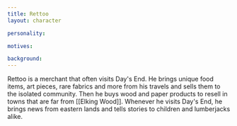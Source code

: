 ```yaml
---
title: Rettoo
layout: character

personality:

motives:

background:
---
```


Rettoo is a merchant that often visits Day's End. He brings unique food items, art pieces, rare fabrics and more from his travels and sells them to the isolated community. Then he buys wood and paper products to resell in towns that are far from [[Elking Wood]]. Whenever he visits Day's End, he brings news from eastern lands and tells stories to children and lumberjacks alike.
